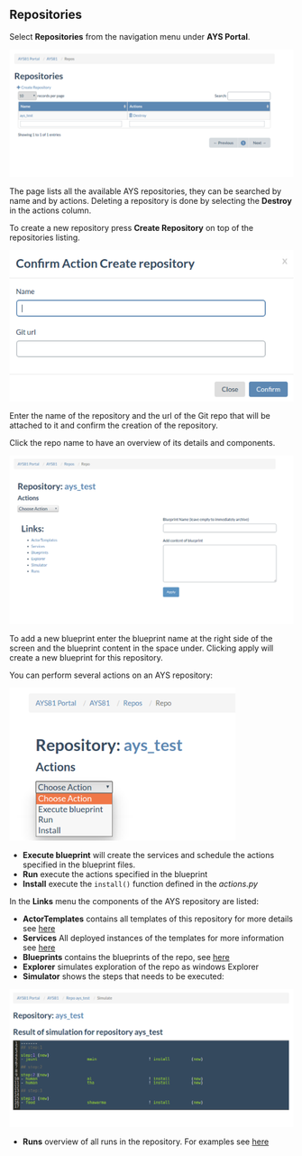 ## Repositories

Select **Repositories** from the navigation menu under **AYS Portal**.

![](repos.png)

The page lists all the available AYS repositories, they can be searched by name and by actions. Deleting a repository is done by selecting the **Destroy** in the actions column.

 To create a new repository press **Create Repository** on top of the repositories listing.

 ![](create_repo.png)

Enter the name of the repository and the url of the Git repo that will be attached to it and confirm the creation of the repository.

Click the repo name to have an overview of its details and components.

![](repo_details.png)

To add a new blueprint enter the blueprint name at the right side of the screen and the blueprint content in the space under. Clicking apply will create a new blueprint for this repository.

You can perform several actions on an  AYS repository:

![](repo_actions.png)

- **Execute blueprint** will create the services and schedule the actions specified in the blueprint files.
- **Run** execute the actions specified in the blueprint
- **Install** execute the `install()` function defined in the *actions.py*

In the **Links** menu the components of the AYS repository are listed:
- **ActorTemplates** contains all templates of this repository for more details see [here](/docs/walkthrough/Templates)
- **Services** All deployed instances of the templates for more information see [here](/docs/walkthrough/Services)
- **Blueprints** contains the blueprints of the repo, see [here](/docs/walkthrough/Blueprints)
- **Explorer** simulates exploration of the repo as windows Explorer
- **Simulator** shows the steps that needs to be executed:

![](simulator.png)

- **Runs** overview of all runs in the repository. For examples see [here](/docs/walkthrough/Runs)
